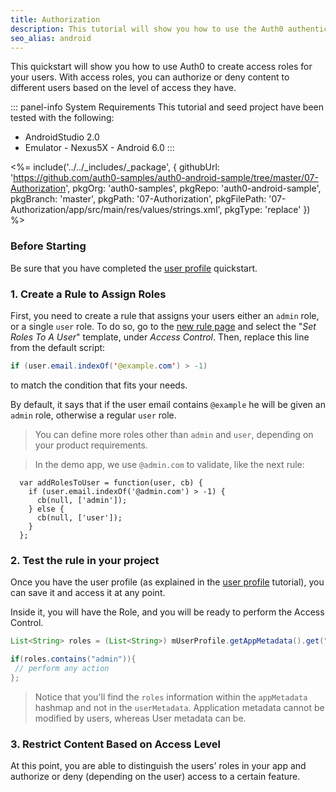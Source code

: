 ```yaml
---
title: Authorization
description: This tutorial will show you how to use the Auth0 authentication API in your Android project to create a custom login screen.
seo_alias: android
---
```


This quickstart will show you how to use Auth0 to create access roles for your users. With access roles, you can authorize or deny content to different users based on the level of access they have.

::: panel-info System Requirements
This tutorial and seed project have been tested with the following:

* AndroidStudio 2.0
* Emulator - Nexus5X - Android 6.0
:::

<%= include('../../_includes/_package', {
  githubUrl: 'https://github.com/auth0-samples/auth0-android-sample/tree/master/07-Authorization',
  pkgOrg: 'auth0-samples',
  pkgRepo: 'auth0-android-sample',
  pkgBranch: 'master',
  pkgPath: '07-Authorization',
  pkgFilePath: '07-Authorization/app/src/main/res/values/strings.xml',
  pkgType: 'replace'
}) %>

### Before Starting

Be sure that you have completed the [user profile](04-user-profile) quickstart.

### 1. Create a Rule to Assign Roles

First, you need to create a rule that assigns your users either an `admin` role, or a single `user` role. To do so, go to the [new rule page](${uiURL}/#/rules/new) and select the "*Set Roles To A User*" template, under *Access Control*. Then, replace this line from the default script:

```java
if (user.email.indexOf('@example.com') > -1)
```
to match the condition that fits your needs.

By default, it says that if the user email contains `@example` he will be given an `admin` role, otherwise a regular `user` role.

> You can define more roles other than `admin` and `user`, depending on your product requirements.

> In the demo app, we use `@admin.com` to validate, like the next rule:

```
  var addRolesToUser = function(user, cb) {
    if (user.email.indexOf('@admin.com') > -1) {
      cb(null, ['admin']);
    } else {
      cb(null, ['user']);
    }
  };
```

### 2. Test the rule in your project

Once you have the user profile (as explained in the [user profile](04-user-profile) tutorial), you can save it and access it at any point.

Inside it, you will have the Role, and you will be ready to perform the Access Control.

```java
List<String> roles = (List<String>) mUserProfile.getAppMetadata().get("roles");

if(roles.contains("admin")){
 // perform any action
};
```

> Notice that you'll find the `roles` information within the `appMetadata` hashmap and not in the `userMetadata`. Application metadata cannot be modified by users, whereas User metadata can be.

### 3. Restrict Content Based on Access Level

At this point, you are able to distinguish the users' roles in your app and authorize or deny (depending on the user) access to a certain feature.
